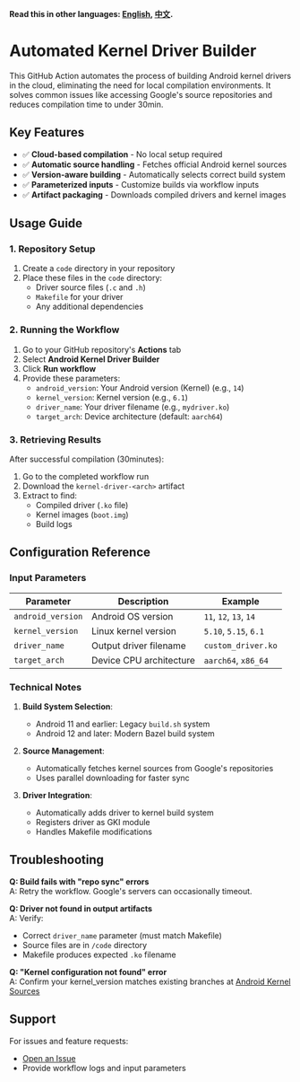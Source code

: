 **Read this in other languages: [English](README.md), [中文](README_zh.md).**
# Automated Kernel Driver Builder

This GitHub Action automates the process of building Android kernel drivers in the cloud, eliminating the need for local compilation environments. It solves common issues like accessing Google's source repositories and reduces compilation time to under 30min.

## Key Features

- ✅ **Cloud-based compilation** - No local setup required
- ✅ **Automatic source handling** - Fetches official Android kernel sources
- ✅ **Version-aware building** - Automatically selects correct build system
- ✅ **Parameterized inputs** - Customize builds via workflow inputs
- ✅ **Artifact packaging** - Downloads compiled drivers and kernel images

## Usage Guide

### 1. Repository Setup
1. Create a `code` directory in your repository
2. Place these files in the `code` directory:
   - Driver source files (`.c` and `.h`)
   - `Makefile` for your driver
   - Any additional dependencies

### 2. Running the Workflow
1. Go to your GitHub repository's **Actions** tab
2. Select **Android Kernel Driver Builder**
3. Click **Run workflow**
4. Provide these parameters:
   - `android_version`: Your Android version (Kernel) (e.g., `14`)
   - `kernel_version`: Kernel version (e.g., `6.1`)
   - `driver_name`: Your driver filename (e.g., `mydriver.ko`)
   - `target_arch`: Device architecture (default: `aarch64`)

### 3. Retrieving Results
After successful compilation (30minutes):
1. Go to the completed workflow run
2. Download the `kernel-driver-<arch>` artifact
3. Extract to find:
   - Compiled driver (`.ko` file)
   - Kernel images (`boot.img`)
   - Build logs

## Configuration Reference

### Input Parameters

| Parameter | Description | Example |
|-----------|-------------|---------|
| `android_version` | Android OS version | `11`, `12`, `13`, `14` |
| `kernel_version` | Linux kernel version | `5.10`, `5.15`, `6.1` |
| `driver_name` | Output driver filename | `custom_driver.ko` |
| `target_arch` | Device CPU architecture | `aarch64`, `x86_64` |

### Technical Notes

1. **Build System Selection**:
   - Android 11 and earlier: Legacy `build.sh` system
   - Android 12 and later: Modern Bazel build system

2. **Source Management**:
   - Automatically fetches kernel sources from Google's repositories
   - Uses parallel downloading for faster sync

3. **Driver Integration**:
   - Automatically adds driver to kernel build system
   - Registers driver as GKI module
   - Handles Makefile modifications

## Troubleshooting

**Q: Build fails with "repo sync" errors**  
A: Retry the workflow. Google's servers can occasionally timeout.

**Q: Driver not found in output artifacts**  
A: Verify:
- Correct `driver_name` parameter (must match Makefile)
- Source files are in `/code` directory
- Makefile produces expected `.ko` filename

**Q: "Kernel configuration not found" error**  
A: Confirm your kernel_version matches existing branches at [Android Kernel Sources](https://android.googlesource.com/kernel/manifest/)

## Support

For issues and feature requests:
- [Open an Issue](https://github.com/systemnb/compile_android_driver/issues)
- Provide workflow logs and input parameters
